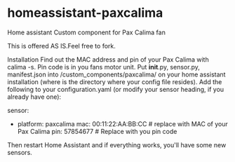 # homeassistant-paxcalima
Home assistant Custom component for  Pax Calima fan

This is offered AS IS.Feel free to fork. 

Installation
    Find out the MAC address and pin of your Pax Calima with calima -s. Pin code is in you fans motor unit. 
    Put __init__.py, sensor.py, manifest.json into <config>/custom_components/paxcalima/ on your home assistant installation (where <config> is the directory where your config file resides).
    Add the following to your configuration.yaml (or modify your sensor heading, if you already have one):

sensor:
  - platform: paxcalima
    mac: 00:11:22:AA:BB:CC # replace with MAC of your Pax Calima 
    pin: 57854677 # Replace with you pin code

Then restart Home Assistant and if everything works, you'll have some new sensors.
